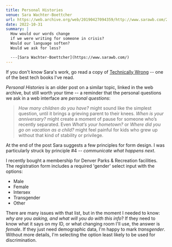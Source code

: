 ```yaml
---
title: Personal Histories
venue: Sara Wachter-Boettcher
url: https://web.archive.org/web/20190427094359/http://www.sarawb.com/2015/01/13/personal-histories/
date: 2022-10-31
summary: |
  How would our words change
  if we were writing for someone in crisis?
  Would our language soften?
  Would we ask for less?

  ---[Sara Wachter-Boettcher](https://www.sarawb.com/)
---
```


If you don't know Sara's work,
go read a copy of
[Technically Wrong](https://www.sarawb.com/books) --
one of the best tech books I've read.

_Personal Histories_
is an older post on a similar topic,
linked in the web archive,
but still worth your time --
a reminder that the personal questions we ask
in a web interface are _personal questions_:

> _How many children do you have?_
> might sound like the simplest question,
> until it brings a grieving parent to their knees.
> _When is your anniversary?_
> might create a moment of pause for someone who’s recently separated.
> Even _What’s your hometown?_
> or _Where did you go on vacation as a child?_
> might feel painful for kids who grew up
> without that kind of stability or privilege.

At the end of the post
Sara suggests a few principles
for form design.
I was particularly struck by
principle #4 --
_communicate what happens next_.

I recently bought a membership
for Denver Parks & Recreation facilities.
The registration form includes a required
'gender' select input
with the options:

- Male
- Female
- Intersex
- Transgender
- Other

There are many issues with that list,
but in the moment I needed to know:
_why are you asking, and what will you do with this info_?
If they need to know
what it says on my ID,
or what changing room I'll use,
the answer is _female_.
If they just need demographic data,
I'm happy to mark _transgender_.
Without more details,
I'm selecting the option
least likely to be used
for discrimination.
